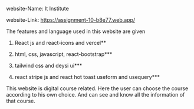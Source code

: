 website-Name: It Institute

website-Link: https://assignment-10-b8e77.web.app/

The features and language used in this website are given

1. React js and react-icons and vercel**

2. html, css, javascript, react-bootstrap***

3. tailwind css and deysi ui***

4. react stripe js and react hot toast useform and usequery***

This website is digital course related. Here the user can choose the course according to his own choice. And can see and know all the information of that course.


